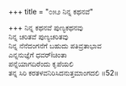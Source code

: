 +++
title = "೦೫೨ ನಿನ್ನ ಕಥನವೆ"

+++
ನಿನ್ನ ಕಥನವೆ ಪುಣ್ಯಕಥನವು  
ನಿನ್ನ ಚರಿತವೆ ಪುಣ್ಯಚರಿತವು  
ನಿನ್ನ ನೆನೆದಂಗನೆಗೆ ಬಹುದು ಪತಿವ್ರತಾಭಾವ   
ಎನ್ನನುಜ್ಞೆಗೆ ಧವರ್iಚಿಂತಾ  
ಪನ್ನೆಯಾಗದಿರೆಂದು ಕೃಪೆಯಲಿ  
ತನ್ನ ಸಿರಿ ಕರತಳವನಿರಿಸಿದನುತ್ತಮಾಂಗದಲಿ     ॥52॥